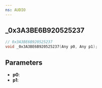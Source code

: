 ```yaml
---
ns: AUDIO
---
```

## _0x3A3BE6B920525237

```c
// 0x3A3BE6B920525237
void _0x3A3BE6B920525237(Any p0, Any p1);
```

## Parameters
* **p0**:
* **p1**:
